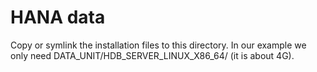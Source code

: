 # HANA data

Copy or symlink the installation files to this directory.
In our example we only need DATA_UNIT/HDB_SERVER_LINUX_X86_64/ (it is about 4G).


